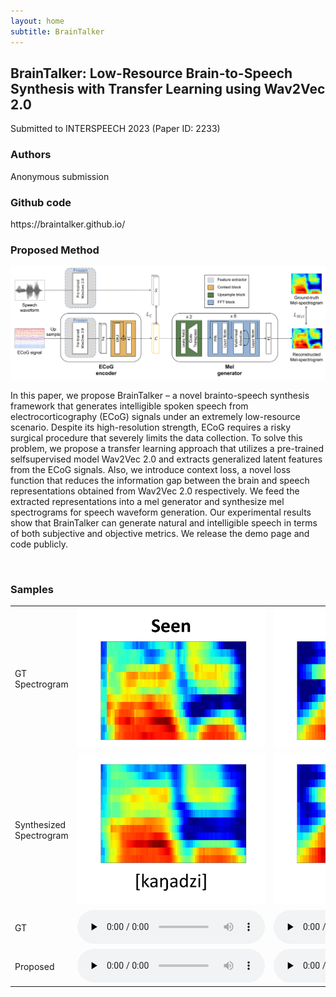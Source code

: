 ```yaml
---
layout: home
subtitle: BrainTalker
---
```


<h2> BrainTalker: Low-Resource Brain-to-Speech Synthesis with Transfer Learning using Wav2Vec 2.0
</h2>

Submitted to INTERSPEECH 2023 (Paper ID: 2233)

<h3>Authors
</h3>
Anonymous submission

<h3>Github code
</h3>
https://braintalker.github.io/

<br />

<h3>Proposed Method</h3>
<img src="./assets/img/proposed.png" width="3000">

In this paper, we propose BrainTalker – a novel brainto-speech synthesis framework that generates intelligible spoken speech from electrocorticography (ECoG) signals under an
extremely low-resource scenario. Despite its high-resolution
strength, ECoG requires a risky surgical procedure that severely
limits the data collection. To solve this problem, we propose
a transfer learning approach that utilizes a pre-trained selfsupervised model Wav2Vec 2.0 and extracts generalized latent
features from the ECoG signals. Also, we introduce context
loss, a novel loss function that reduces the information gap
between the brain and speech representations obtained from
Wav2Vec 2.0 respectively. We feed the extracted representations into a mel generator and synthesize mel spectrograms for
speech waveform generation. Our experimental results show
that BrainTalker can generate natural and intelligible speech in
terms of both subjective and objective metrics. We release the
demo page and code publicly.

<br />

<h3>Samples
</h3>

<table style="width:10; height:10">
    <tr>
        <td>
        	GT Spectrogram
        </td>
        <td class="someting">
            <img src="./assets/img/a_gt.png" width="300">
        </td>
        <td class="someting">
            <img src="./assets/img/b_gt.png" width="300">
        </td>
        <td class="someting">
            <img src="./assets/img/c_gt.png" width="300">
        </td>
        <td class="someting">
            <img src="./assets/img/d_gt.png" width="300">
        </td>
    </tr>
    <tr>
        <td>
        	Synthesized Spectrogram
        </td>
        <td class="someting">
            <img src="./assets/img/a_syn.png" width="300">
        </td>
        <td class="someting">
            <img src="./assets/img/b_syn.png" width="300">
        </td>
        <td class="someting">
            <img src="./assets/img/c_syn.png" width="300">
        </td>
        <td class="someting">
            <img src="./assets/img/d_syn.png" width="300">
        </td>
    </tr>
    <tr>
        <td class="first-col">GT</td>
        <td><audio controls="" preload="none"><source src="./assets/Samples_demo/gt/a_gt.wav"></audio></td>
        <td><audio controls="" preload="none"><source src="./assets/Samples_demo/gt/b_gt.wav"></audio></td>
        <td><audio controls="" preload="none"><source src="./assets/Samples_demo/gt/c_gt.wav"></audio></td>
        <td><audio controls="" preload="none"><source src="./assets/Samples_demo/gt/d_gt.wav"></audio></td>
    </tr>
    <tr>
        <td class="first-col">Proposed</td>
        <td><audio controls="" preload="none"><source src="./assets/Samples_demo/syn/a_syn.wav"></audio></td>
        <td><audio controls="" preload="none"><source src="./assets/Samples_demo/syn/b_syn.wav"></audio></td>
        <td><audio controls="" preload="none"><source src="./assets/Samples_demo/syn/c_syn.wav"></audio></td>
        <td><audio controls="" preload="none"><source src="./assets/Samples_demo/syn/d_syn.wav"></audio></td>
    </tr>
</table>

<br />